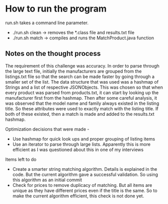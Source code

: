 <h1> How to run the program </h1>

<p>
run.sh takes a command line parameter.
</p>

<ul>
<li>./run.sh clean -> removes the *.class file and results.txt file</li>
<li>./run.sh match -> compiles and runs the MatchProduct.java function</li>
</ul>

<h2> Notes on the thought process </h2>

<p> 
The requirement of this challenge was accuracy. In order to parse through the large
text file, initially the manufacturers are grouped from the listings.txt file so that 
the search can be made faster by going through a smaller set of the list. The data structure
that was used was a hashmap of Strings and a list of respective JSONObjects. This was chosen 
so that when every product was parsed from products.txt, it can start by looking up the 
manufacturer first from the hashmap. Then after some careful analysis, it was observed that the
model name and family always existed in the listing title. So these attributes were used
to exactly match with the listing title. If both of these existed, then a match is made and added
to the results.txt hashmap.
</p>

<p>
Optimization decisions that were made -
</p>

<ul>
	<li>Use hashmap for quick look ups and proper grouping of listing items</li>
	<li>Use an iterator to parse through large lists. Apparently this is more efficient as I was questioned about this in one of my interviews</li>
</ul>

<p>Items left to do</p>
<ul>
	<li>Create a smarter string matching algorithm. Details is explained in the code. But the current algorithm gave a successful validation. So using this algorithm as an initial commit</li>
	<li>Check for prices to remove duplicacy of matching. But all items are unique as they have different prices even if the title is the same. So to make the current algorithm efficient, this check is not done yet.</li>
</ul>
